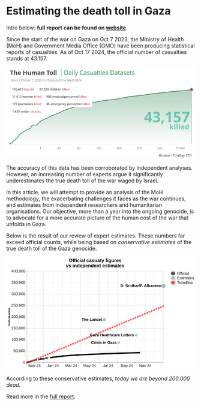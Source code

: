# Estimating the death toll in Gaza

Intro below: **full report can be found on [website](https://dataactivists.org/estimating_death_toll_of_war_on_gaza/)**.

Since the start of the war on Gaza on Oct 7 2023, the Ministry of Health (MoH) and Government Media Office (GMO) have been producing statistical reports of casualties. As of Oct 17 2024, the official number of casualties stands at 43.157.

![](./charts/official_moh_counts.png)

The accuracy of this data has been corroborated by independent analyses. However, an increasing number of experts argue it significantly underestimates the true death toll of the war waged by Israel.

In this article, we will attempt to provide an analysis of the MoH methodology, the exacerbating challenges it faces as the war continues, and estimates from independent researchers and humanitarian organisations. Our objective, more than a year into the ongoing genocide, is to advocate for a more accurate picture of the human cost of the war that unfolds in Gaza.

Below is the result of our review of expert estimates. These numbers far exceed official counts, while being based on *conservative estimates* of the true death toll of the Gaza genocide.

![](./charts/official_vs_estimates.png)

According to these conservative estimates, *today we are beyond 200.000 dead.*

Read more in the [full report](https://dataactivists.org/estimating_death_toll_of_war_on_gaza/).
